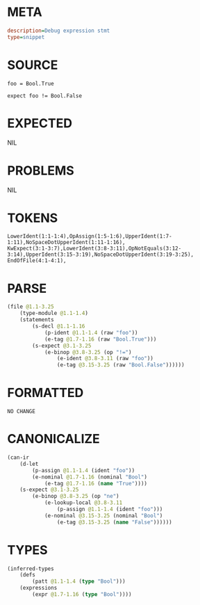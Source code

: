 # META
~~~ini
description=Debug expression stmt
type=snippet
~~~
# SOURCE
~~~roc
foo = Bool.True

expect foo != Bool.False
~~~
# EXPECTED
NIL
# PROBLEMS
NIL
# TOKENS
~~~zig
LowerIdent(1:1-1:4),OpAssign(1:5-1:6),UpperIdent(1:7-1:11),NoSpaceDotUpperIdent(1:11-1:16),
KwExpect(3:1-3:7),LowerIdent(3:8-3:11),OpNotEquals(3:12-3:14),UpperIdent(3:15-3:19),NoSpaceDotUpperIdent(3:19-3:25),
EndOfFile(4:1-4:1),
~~~
# PARSE
~~~clojure
(file @1.1-3.25
	(type-module @1.1-1.4)
	(statements
		(s-decl @1.1-1.16
			(p-ident @1.1-1.4 (raw "foo"))
			(e-tag @1.7-1.16 (raw "Bool.True")))
		(s-expect @3.1-3.25
			(e-binop @3.8-3.25 (op "!=")
				(e-ident @3.8-3.11 (raw "foo"))
				(e-tag @3.15-3.25 (raw "Bool.False"))))))
~~~
# FORMATTED
~~~roc
NO CHANGE
~~~
# CANONICALIZE
~~~clojure
(can-ir
	(d-let
		(p-assign @1.1-1.4 (ident "foo"))
		(e-nominal @1.7-1.16 (nominal "Bool")
			(e-tag @1.7-1.16 (name "True"))))
	(s-expect @3.1-3.25
		(e-binop @3.8-3.25 (op "ne")
			(e-lookup-local @3.8-3.11
				(p-assign @1.1-1.4 (ident "foo")))
			(e-nominal @3.15-3.25 (nominal "Bool")
				(e-tag @3.15-3.25 (name "False"))))))
~~~
# TYPES
~~~clojure
(inferred-types
	(defs
		(patt @1.1-1.4 (type "Bool")))
	(expressions
		(expr @1.7-1.16 (type "Bool"))))
~~~

